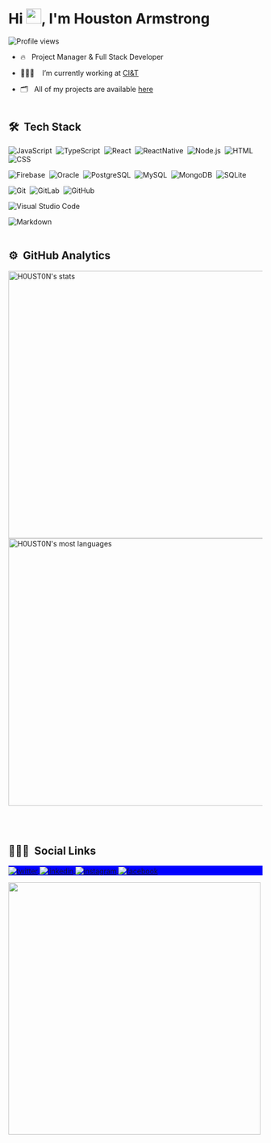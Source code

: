 
<h1 align="left">Hi <img src="https://raw.githubusercontent.com/kaueMarques/kaueMarques/master/hi.gif" width="30px">, I'm Houston Armstrong</h1>
<p align="left"> <img src="https://komarev.com/ghpvc/?username=H0UST0N&color=blue" alt="Profile views" /> </p>

- 🔥&nbsp;&nbsp;&nbsp;Project Manager & Full Stack Developer

- 👨🏾‍💻&nbsp;&nbsp;&nbsp;&nbsp;I’m currently working at [CI&T](https://ciandt.com)

- 🗂&nbsp;&nbsp;&nbsp;All of my projects are available [here](https://github.com/H0UST0N?tab=repositories)
<br><br>

## 🛠 &nbsp;Tech Stack

![JavaScript](https://img.shields.io/badge/-JavaScript-05122A?style=flat&logo=javascript)&nbsp;
![TypeScript](https://img.shields.io/badge/-TypeScript-05122A?style=flat&logo=typescript)&nbsp;
![React](https://img.shields.io/badge/-React-05122A?style=flat&logo=react)&nbsp;
![ReactNative](https://img.shields.io/badge/-ReactNative-05122A?style=flat&logo=react)&nbsp;
![Node.js](https://img.shields.io/badge/-Node.js-05122A?style=flat&logo=node.js)&nbsp;
![HTML](https://img.shields.io/badge/-HTML-05122A?style=flat&logo=HTML5)&nbsp;
![CSS](https://img.shields.io/badge/-CSS-05122A?style=flat&logo=CSS3&logoColor=1572B6)&nbsp;

![Firebase](https://img.shields.io/badge/-Firebase-05122A?style=flat&logo=firebase)&nbsp;
![Oracle](https://img.shields.io/badge/-Oracle-05122A?style=flat&logo=oracle)&nbsp;
![PostgreSQL](https://img.shields.io/badge/-PostgreSQL-05122A?style=flat&logo=postgresql)&nbsp;
![MySQL](https://img.shields.io/badge/-MySQL-05122A?style=flat&logo=mysql)&nbsp;
![MongoDB](https://img.shields.io/badge/-MongoDB-05122A?style=flat&logo=mongodb)&nbsp;
![SQLite](https://img.shields.io/badge/-SQLite-05122A?style=flat&logo=sqlite)&nbsp;

![Git](https://img.shields.io/badge/-Git-05122A?style=flat&logo=git)&nbsp;
![GitLab](https://img.shields.io/badge/-GitLab-05122A?style=flat&logo=gitlab)&nbsp;
![GitHub](https://img.shields.io/badge/-GitHub-05122A?style=flat&logo=github)&nbsp;

![Visual Studio Code](https://img.shields.io/badge/-Visual%20Studio%20Code-05122A?style=flat&logo=visual-studio-code&logoColor=007ACC)&nbsp;

![Markdown](https://img.shields.io/badge/-Markdown-05122A?style=flat&logo=markdown)&nbsp;
<br><br>

## ⚙️ &nbsp;GitHub Analytics

<p align="left">
<img width="530em" src="https://github-readme-stats.vercel.app/api?username=H0UST0N&show_icons=true&theme=github_dark" alt="H0UST0N's stats"/>
<img width="530em" src="https://github-readme-stats.vercel.app/api/top-langs/?username=H0UST0N&layout=compact&theme=github_dark" alt="H0UST0N's most languages"/>
</p>
<br><br>

## 🧔🏾‍♂️ &nbsp;Social Links

<p align="left" style="background:blue">
<a href="https://twitter.com/H0UST0N" target="_blank">
  <img align="center" src="https://img.shields.io/badge/-H0UST0N-05122A?style=flat&logo=twitter" alt="twitter"/>  
</a>
<a href="https://www.linkedin.com/in/houston-armstrong/" target="_blank">
  <img align="center" src="https://img.shields.io/badge/-H0UST0N-05122A?style=flat&logo=linkedin" alt="linkedin"/>
</a>
<a href="https://www.instagram.com/houston_armstrong/" target="_blank">
 <img align="center" src="https://img.shields.io/badge/-H0UST0N-05122A?style=flat&logo=instagram" alt="instagram"/>
</a>
<a href="https://www.facebook.com/HoustonArmstrongSilva/" target="_blank">
 <img align="center" src="https://img.shields.io/badge/-H0UST0N-05122A?style=flat&logo=facebook" alt="facebook"/>
</a>
</p>

<img width="500em" src="https://github-readme-twitter-gazf.vercel.app/api?id=H0UST0N&layout=wide&show_reply=off&show_retweet=off" />

<!--
**H0UST0N/H0UST0N** is a ✨ _special_ ✨ repository because its `README.md` (this file) appears on your GitHub profile.

Here are some ideas to get you started:

- 🔭 I’m currently working on ...
- 🌱 I’m currently learning ...
- 👯 I’m looking to collaborate on ...
- 🤔 I’m looking for help with ...
- 💬 Ask me about ...
- 📫 How to reach me: ...
- 😄 Pronouns: ...
- ⚡ Fun fact: ...
-->
